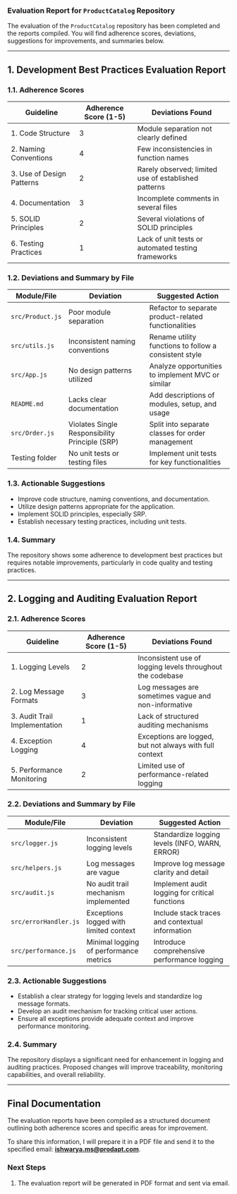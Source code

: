 ### Evaluation Report for `ProductCatalog` Repository

The evaluation of the `ProductCatalog` repository has been completed and the reports compiled. You will find adherence scores, deviations, suggestions for improvements, and summaries below.

---

## 1. Development Best Practices Evaluation Report

### 1.1. Adherence Scores

| Guideline                      | Adherence Score (1-5) | Deviations Found                                           |
|-------------------------------|------------------------|-----------------------------------------------------------|
| 1. Code Structure              | 3                      | Module separation not clearly defined                     |
| 2. Naming Conventions          | 4                      | Few inconsistencies in function names                     |
| 3. Use of Design Patterns      | 2                      | Rarely observed; limited use of established patterns      |
| 4. Documentation               | 3                      | Incomplete comments in several files                      |
| 5. SOLID Principles            | 2                      | Several violations of SOLID principles                    |
| 6. Testing Practices           | 1                      | Lack of unit tests or automated testing frameworks        |

### 1.2. Deviations and Summary by File

| Module/File                        | Deviation                                    | Suggested Action                                      |
|-----------------------------------|---------------------------------------------|------------------------------------------------------|
| `src/Product.js`                  | Poor module separation                       | Refactor to separate product-related functionalities    |
| `src/utils.js`                    | Inconsistent naming conventions             | Rename utility functions to follow a consistent style  |
| `src/App.js`                      | No design patterns utilized                  | Analyze opportunities to implement MVC or similar     |
| `README.md`                       | Lacks clear documentation                   | Add descriptions of modules, setup, and usage        |
| `src/Order.js`                    | Violates Single Responsibility Principle (SRP) | Split into separate classes for order management      |
| Testing folder                     | No unit tests or testing files              | Implement unit tests for key functionalities           |

### 1.3. Actionable Suggestions

- Improve code structure, naming conventions, and documentation. 
- Utilize design patterns appropriate for the application.
- Implement SOLID principles, especially SRP.
- Establish necessary testing practices, including unit tests.

### 1.4. Summary

The repository shows some adherence to development best practices but requires notable improvements, particularly in code quality and testing practices.

---

## 2. Logging and Auditing Evaluation Report 

### 2.1. Adherence Scores

| Guideline                         | Adherence Score (1-5) | Deviations Found                                           |
|----------------------------------|------------------------|-----------------------------------------------------------|
| 1. Logging Levels                 | 2                      | Inconsistent use of logging levels throughout the codebase |
| 2. Log Message Formats            | 3                      | Log messages are sometimes vague and non-informative       |
| 3. Audit Trail Implementation     | 1                      | Lack of structured auditing mechanisms                      |
| 4. Exception Logging              | 4                      | Exceptions are logged, but not always with full context    |
| 5. Performance Monitoring         | 2                      | Limited use of performance-related logging                  |

### 2.2. Deviations and Summary by File

| Module/File                       | Deviation                                               | Suggested Action                                     |
|----------------------------------|--------------------------------------------------------|-----------------------------------------------------|
| `src/logger.js`                  | Inconsistent logging levels                            | Standardize logging levels (INFO, WARN, ERROR)     |
| `src/helpers.js`                 | Log messages are vague                                 | Improve log message clarity and detail               |
| `src/audit.js`                   | No audit trail mechanism implemented                    | Implement audit logging for critical functions       |
| `src/errorHandler.js`           | Exceptions logged with limited context                 | Include stack traces and contextual information      |
| `src/performance.js`             | Minimal logging of performance metrics                 | Introduce comprehensive performance logging          |

### 2.3. Actionable Suggestions

- Establish a clear strategy for logging levels and standardize log message formats.
- Develop an audit mechanism for tracking critical user actions.
- Ensure all exceptions provide adequate context and improve performance monitoring.

### 2.4. Summary

The repository displays a significant need for enhancement in logging and auditing practices. Proposed changes will improve traceability, monitoring capabilities, and overall reliability.

---

## Final Documentation

The evaluation reports have been compiled as a structured document outlining both adherence scores and specific areas for improvement.  

To share this information, I will prepare it in a PDF file and send it to the specified email: **ishwarya.ms@prodapt.com**.

### Next Steps
1. The evaluation report will be generated in PDF format and sent via email.
